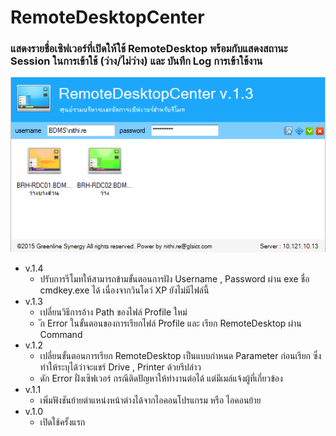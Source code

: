 # RemoteDesktopCenter
### แสดงรายชื่อเซิฟเวอร์ที่เปิดให้ใช้ RemoteDesktop พร้อมกับแสดงสถานะ Session ในการเข้าใช้ (ว่าง/ไม่ว่าง) และ บันทึก Log การเข้าใช้งาน

![alt tag](https://github.com/oofdui/RemoteDesktopCenter/raw/master/SS.png)

* v.1.4
	* ปรับการรีโมทให้สามารถข้ามขั้นตอนการฝัง Username , Password ผ่าน exe ชื่อ cmdkey.exe ได้ เนื่องจากวินโดว์ XP ยังไม่มีไฟล์นี้
* v.1.3
	* เปลี่ยนวิธีการอ้าง Path ของไฟล์ Profile ใหม่
	* ัก Error ในขั้นตอนของการเรียกไฟล์ Profile และ เรียก RemoteDesktop ผ่าน Command
* v.1.2
	* เปลี่ยนขั้นตอนการเรียก RemoteDesktop เป็นแบบกำหนด Parameter ก่อนเรียก ซึ่งทำให้ระบุได้ว่าจะแชร์ Drive , Printer ด้วยรึปล่าว
	* ดัก Error ฝั่งเซิฟเวอร์ กรณีติดปัญหาให้ทำงานต่อได้ แต่มีเมล์แจ้งผู้ที่เกี่ยวข้อง
* v.1.1
	* เพิ่มฟังชันย้ายตำแหน่งหน้าต่างได้จากไอคอนโปรแกรม หรือ ไอคอนย้าย
* v.1.0
	* เปิดใช้ครั้งแรก

